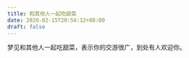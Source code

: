 ```yaml
---
title: 和其他人一起吃甜菜
date: 2020-02-15T20:54:12+08:00
draft: false
---
```


梦见和其他人一起吃甜菜，表示你的交游很广，到处有人欢迎你。

